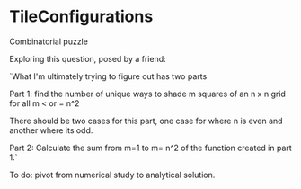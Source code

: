 # TileConfigurations
Combinatorial puzzle

Exploring this question, posed by a friend:

`What I'm ultimately trying to figure out has two parts

Part 1: find the number of unique ways to shade m squares of an n x n grid for all m < or = n^2

There should be two cases for this part, one case for where n is even and another where its odd.

Part 2:
Calculate the sum from m=1 to m= n^2 of the function created in part 1.`

To do: pivot from numerical study to analytical solution.
